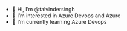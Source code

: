 - 👋 Hi, I’m @talvindersingh
- 👀 I’m interested in Azure Devops and Azure 
- 🌱 I’m currently learning Azure Devops


<!---
talvindersingh/talvindersingh is a ✨ special ✨ repository because its `README.md` (this file) appears on your GitHub profile.
You can click the Preview link to take a look at your changes.
--->
